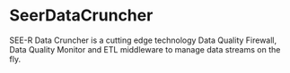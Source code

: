 # SeerDataCruncher
SEE-R Data Cruncher is a cutting edge technology Data Quality Firewall, Data Quality Monitor and ETL middleware to manage data streams on the fly.
